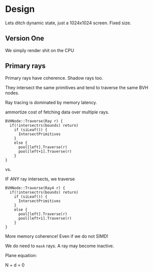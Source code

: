 # Design

Lets ditch dynamic state, just a 1024x1024 screen. Fixed size.


## Version One

We simply render shit on the CPU


## Primary rays
Primary rays have coherence. Shadow rays too.

They intersect the same primitives and tend to traverse the same BVH nodes.

Ray tracing is dominated by memory latency.

ammortize cost of fetching data over multiple rays.

```
BVHNode::Traverse(Ray r) {
  if(!intersectrs(bounds) return)
    if (siLeaf()) {
      IntersectPrimitives
    }
    else {
      pool[left].Traverse(r)
      pool[left+1].Traverse(r)
    }
}
```

vs.

IF ANY ray intersects, we traverse
```
BVHNode::Traverse(Ray4 r) {
  if(!intersectrs(bounds) return)
    if (siLeaf()) {
      IntersectPrimitives
    }
    else {
      pool[left].Traverse(r)
      pool[left+1].Traverse(r)
    }
}
```

More memory coherence! Even if we do not SIMD!

We do need to `mask` rays. A ray may become inactive.


Plane equation: 
           

N + d = 0
